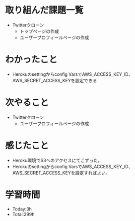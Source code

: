 # 取り組んだ課題一覧
- Twitterクローン
  - トップページの作成
  - ユーザープロフィールページの作成
  
# わかったこと
- Herokuのsettingからconfig VarsでAWS_ACCESS_KEY_ID、AWS_SECRET_ACCESS_KEYを設定できる
   
# 次やること
- Twitterクローン
  - ユーザープロフィールページの作成

# 感じたこと
- Heroku環境でS3へのアクセスにてこずった。
- Herokuのsettingからconfig VarsでAWS_ACCESS_KEY_ID、AWS_SECRET_ACCESS_KEYを設定すればよい。

# 学習時間
- Today:3h
- Total:299h
